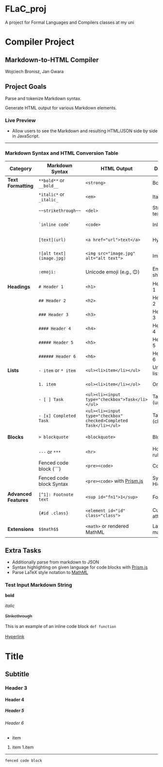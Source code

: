 # FLaC_proj
A project for Formal Languages and Compilers classes at my uni

# Compiler Project

## Markdown-to-HTML Compiler
Wojciech Bronisz, Jan Gwara

## Project Goals
Parse and tokenize Markdown syntax.

Generate HTML output for various Markdown elements.

### Live Preview
- Allow users to see the Markdown and resulting HTML/JSON side by side in JavaScript.
---
### **Markdown Syntax and HTML Conversion Table**

| **Category**          | **Markdown Syntax**      | **HTML Output**                                                   | **Description**       | **Status** |
| --------------------- | ------------------------ | ----------------------------------------------------------------- | --------------------- |------------|
| **Text Formatting**   | `**bold**` or `__bold__` | `<strong>`                                                        | Bold text             |DONE ✅     |
|                       | `*italic*` or `_italic_` | `<em>`                                                            | Italic text           |DONE ✅     |
|                       | `~~strikethrough~~`      | `<del>`                                                           | Strikethrough text    |DONE ✅     |
|                       | `` `inline code` ``      | `<code>`                                                          | Inline code           |DONE ✅     |
|                       | `[text](url)`            | `<a href="url">text</a>`                                          | Hyperlink             |TODO🟠      |
|                       | `![alt text](image.jpg)` | `<img src="image.jpg" alt="alt text">`                            | Image                 |TODO🟠      |
|                       | `:emoji:`                | Unicode emoji (e.g., 😊)                                          | Emoji shorthand       |TODO🟠      |
| **Headings**          | `# Header 1`             | `<h1>`                                                            | Header level 1        |DONE ✅     |
|                       | `## Header 2`            | `<h2>`                                                            | Header level 2        |DONE ✅     |
|                       | `### Header 3`           | `<h3>`                                                            | Header level 3        |DONE ✅     |
|                       | `#### Header 4`          | `<h4>`                                                            | Header level 4        |DONE ✅     |
|                       | `##### Header 5`         | `<h5>`                                                            | Header level 5        |DONE ✅     |
|                       | `###### Header 6`        | `<h6>`                                                            | Header level 6        |DONE ✅     |
| **Lists**             | `- item` or `* item`     | `<ul><li>item</li></ul>`                                          | Unordered list        |DONE ✅     |
|                       | `1. item`                | `<ol><li>item</li></ol>`                                          | Ordered list          |DONE ✅     |
|                       | `- [ ] Task`             | `<ul><li><input type="checkbox">Task</li></ul>`                   | Task list (unchecked) |TODO🟠      |
|                       | `- [x] Completed Task`   | `<ul><li><input type="checkbox" checked>Completed Task</li></ul>` | Task list (checked)   |TODO🟠      |
| **Blocks**            | `> blockquote`           | `<blockquote>`                                                    | Blockquote            |TODO🟠      |     
|                       | `---` or `***`           | `<hr>`                                                            | Horizontal rule       |DONE ✅     |
|                       | Fenced code block (```)  | `<pre><code>`                                                     | Code block            |DONE ✅     |
|                       | Fenced code block Syntax | `<pre><code>` with [Prism.js](https://prismjs.com/)               | Syntax Highlight      |TODO🟠      |
| **Advanced Features** | `[^1]: Footnote text`    | `<sup id="fn1">1</sup>`                                           | Footnotes             |TODO🟠      |
|                       | `{#id .class}`           | `<element id="id" class="class">`                                 | Custom attributes     |TODO🟠      |
| **Extensions**        | `$$math$$`               | `<math>` or rendered MathML                                       | LaTeX-style math      |TODO🟠      |

## Extra Tasks

- Additionally parse from markdown to JSON
- Syntax highlighting on given language for code blocks with [Prism.js](https://prismjs.com/)
- Parse LaTeX style notation to [MathML](https://developer.mozilla.org/en-US/docs/Web/MathML)

### Test Input Markdown String

**bold**
<br/>
<br/>
*italic*
<br/>
<br/>
~~Strikethrough~~
<br/>
<br/>
This is an example of an inline code block `def function`
<br/>
<br/>
[Hyperlink](https://github.com/vpofg/FLaC_proj)
<br/>
# Title
## Subtitle
### Header 3
#### Header 4
##### Header 5
###### Header 6
- item
1. item
1.item
---
```
fenced code block
```


